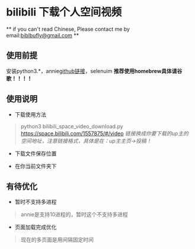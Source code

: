 # bilibili 下载个人空间视频
** if you can't read Chinese, Please contact me by email:biblbufly@gmail.com **

## 使用前提
安装python3.*，annie[github链接](https://github.com/iawia002/annie)，selenuim
**推荐使用homebrew具体请谷歌！！！！**

## 使用说明
- 下载使用方法
 > python3 bilibili_space_video_download.py https://space.bilibili.com/1557875/#/video
 *链接换成你要下载的up主的空间地址，注意链接格式，具体是在：up主主页\-\>投稿！*
- 下载文件保存位置
 * 在你当前文件夹下

## 有待优化
- 暂时不支持多进程
>annie是支持10进程的，暂时这个不支持多进程
- 页面加载完成优化
>现在的多页面是用间隔固定时间


